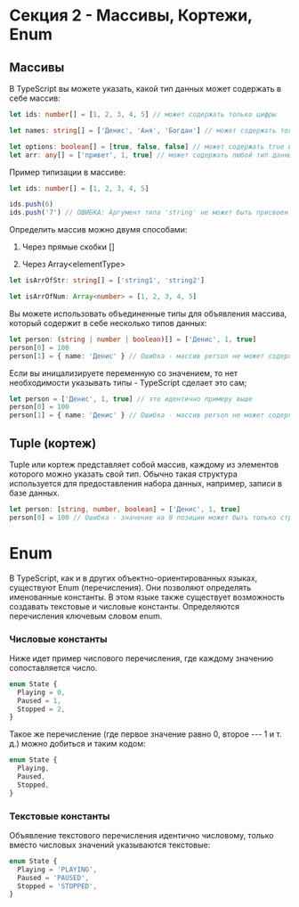 # Секция 2 - Массивы, Кортежи, Enum

## Массивы

В TypeScript вы можете указать, какой тип данных может содержать в себе
массив:

```ts
let ids: number[] = [1, 2, 3, 4, 5] // может содержать только цифры

let names: string[] = ['Денис', 'Аня', 'Богдан'] // может содержать только строки

let options: boolean[] = [true, false, false] // может содержать true или false
let arr: any[] = ['привет', 1, true] // может содержать любой тип данных
```

Пример типизации в массиве:

```ts
let ids: number[] = [1, 2, 3, 4, 5]

ids.push(6)
ids.push('7') // ОШИБКА: Аргумент типа 'string' не может быть присвоен параметру типа 'number'
```

Определить массив можно двумя способами:

1.  Через прямые скобки \[\]

2.  Через Array\<elementType\>

```ts
let isArrOfStr: string[] = ['string1', 'string2']

let isArrOfNum: Array<number> = [1, 2, 3, 4, 5]
```

Вы можете использовать объединенные типы для объявления массива, который содержит в себе несколько типов данных:

```ts
let person: (string | number | boolean)[] = ['Денис', 1, true]
person[0] = 100
person[1] = { name: 'Денис' } // Ошибка - массив person не может содержать в себе объекты
```

Если вы иницализируете переменную со значением, то нет необходимости
указывать типы - TypeScript сделает это сам;

```ts
let person = ['Денис', 1, true] // это идентично примеру выше
person[0] = 100
person[1] = { name: 'Денис' } // Ошибка - массив person не может содержать в себе объекты
```

## Tuple (кортеж)

Tuple или кортеж представляет собой массив, каждому из элементов
которого можно указать свой тип. Обычно такая структура используется для
предоставления набора данных, например, записи в базе данных.

```ts
let person: [string, number, boolean] = ['Денис', 1, true]
person[0] = 100 // Ошибка - значение на 0 позиции может быть только строкой
```

# Enum

В TypeScript, как и в других объектно-ориентированных языках, существуют
Enum (перечисления). Они позволяют определять именованные константы. В
этом языке также существует возможность создавать текстовые и числовые
константы. Определяются перечисления ключевым словом enum.

### Числовые константы

Ниже идет пример числового перечисления, где каждому значению
сопоставляется число.

```ts
enum State {
  Playing = 0,
  Paused = 1,
  Stopped = 2,
}
```

Такое же перечисление (где первое значение равно 0, второе --- 1 и т.
д.) можно добиться и таким кодом:

```ts
enum State {
  Playing,
  Paused,
  Stopped,
}
```

### Текстовые константы

Объявление текстового перечисления идентично числовому, только вместо
числовых значений указываются текстовые:

```ts
enum State {
  Playing = 'PLAYING',
  Paused = 'PAUSED',
  Stopped = 'STOPPED',
}
```
